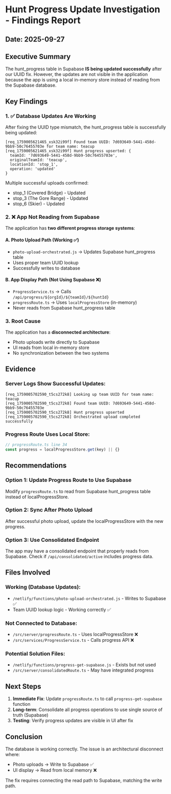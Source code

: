 # Hunt Progress Update Investigation - Findings Report

## Date: 2025-09-27

## Executive Summary
The hunt_progress table in Supabase **IS being updated successfully** after our UUID fix. However, the updates are not visible in the application because the app is using a local in-memory store instead of reading from the Supabase database.

## Key Findings

### 1. ✅ Database Updates Are Working
After fixing the UUID type mismatch, the hunt_progress table is successfully being updated:
```
[req_1759005621465_xsk32i99f] Found team UUID: 7d693649-5441-458d-9bb9-50c76455703e for team name: teacup
[req_1759005621465_xsk32i99f] Hunt progress upserted: {
  teamId: '7d693649-5441-458d-9bb9-50c76455703e',
  originalTeamId: 'teacup',
  locationId: 'stop_1',
  operation: 'updated'
}
```

Multiple successful uploads confirmed:
- stop_1 (Covered Bridge) - Updated
- stop_3 (The Gore Range) - Updated
- stop_6 (Skier) - Updated

### 2. ❌ App Not Reading from Supabase
The application has **two different progress storage systems**:

#### A. Photo Upload Path (Working ✅)
- `photo-upload-orchestrated.js` → Updates Supabase hunt_progress table
- Uses proper team UUID lookup
- Successfully writes to database

#### B. App Display Path (Not Using Supabase ❌)
- `ProgressService.ts` → Calls `/api/progress/${orgId}/${teamId}/${huntId}`
- `progressRoute.ts` → Uses `localProgressStore` (in-memory)
- Never reads from Supabase hunt_progress table

### 3. Root Cause
The application has a **disconnected architecture**:
- Photo uploads write directly to Supabase
- UI reads from local in-memory store
- No synchronization between the two systems

## Evidence

### Server Logs Show Successful Updates:
```
[req_1759005702590_t5cs272k8] Looking up team UUID for team name: teacup
[req_1759005702590_t5cs272k8] Found team UUID: 7d693649-5441-458d-9bb9-50c76455703e
[req_1759005702590_t5cs272k8] Hunt progress upserted
[req_1759005702590_t5cs272k8] Orchestrated upload completed successfully
```

### Progress Route Uses Local Store:
```typescript
// progressRoute.ts line 34
const progress = localProgressStore.get(key) || {}
```

## Recommendations

### Option 1: Update Progress Route to Use Supabase
Modify `progressRoute.ts` to read from Supabase hunt_progress table instead of localProgressStore.

### Option 2: Sync After Photo Upload
After successful photo upload, update the localProgressStore with the new progress.

### Option 3: Use Consolidated Endpoint
The app may have a consolidated endpoint that properly reads from Supabase. Check if `/api/consolidated/active` includes progress data.

## Files Involved

### Working (Database Updates):
- `/netlify/functions/photo-upload-orchestrated.js` - Writes to Supabase ✅
- Team UUID lookup logic - Working correctly ✅

### Not Connected to Database:
- `/src/server/progressRoute.ts` - Uses localProgressStore ❌
- `/src/services/ProgressService.ts` - Calls progress API ❌

### Potential Solution Files:
- `/netlify/functions/progress-get-supabase.js` - Exists but not used
- `/src/server/consolidatedRoute.ts` - May have integrated progress

## Next Steps

1. **Immediate Fix**: Update `progressRoute.ts` to call `progress-get-supabase` function
2. **Long-term**: Consolidate all progress operations to use single source of truth (Supabase)
3. **Testing**: Verify progress updates are visible in UI after fix

## Conclusion

The database is working correctly. The issue is an architectural disconnect where:
- Photo uploads → Write to Supabase ✅
- UI display → Read from local memory ❌

The fix requires connecting the read path to Supabase, matching the write path.